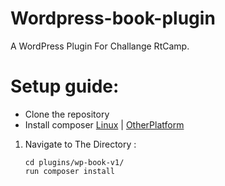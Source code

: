 # Wordpress-book-plugin
A WordPress Plugin For Challange RtCamp.

# Setup guide:
   + Clone the repository
   + Install composer [Linux](https://www.digitalocean.com/community/tutorials/how-to-install-and-use-composer-on-ubuntu-18-04)         | [OtherPlatform](https://getcomposer.org/)
   1. Navigate to The Directory :<br>
      ```
      cd plugins/wp-book-v1/
      run composer install
      ```

 
